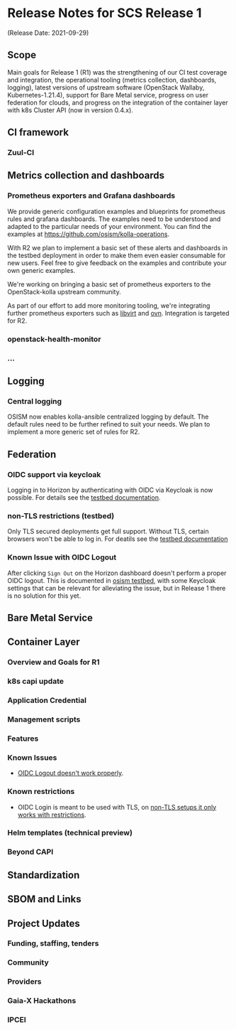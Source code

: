 # Release Notes for SCS Release 1
(Release Date: 2021-09-29)

## Scope

Main goals for Release 1 (R1) was the strengthening of our CI test coverage and integration,
the operational tooling (metrics collection, dashboards, logging), latest versions of
upstream software (OpenStack Wallaby, Kubernetes-1.21.4), support for Bare Metal
service, progress on user federation for clouds, and progress on the integration of
the container layer with k8s Cluster API (now in version 0.4.x).


## CI framework

### Zuul-CI


## Metrics collection and dashboards

### Prometheus exporters and Grafana dashboards

We provide generic configuration examples and blueprints for prometheus rules and grafana dashboards. The examples need to be understood and adapted to the particular needs of your environment. You can find the examples at <https://github.com/osism/kolla-operations>. 

With R2 we plan to implement a basic set of these alerts and dashboards in the testbed deployment in order to make them even easier consumable for new users. Feel free to give feedback on the examples and contribute your own generic examples. 

We're working on bringing a basic set of prometheus exporters to the OpenStack-kolla upstream community. 

As part of our effort to add more monitoring tooling, we're integrating further prometheus exporters such as [libvirt](https://review.opendev.org/c/openstack/kolla-ansible/i+/643568) and [ovn](https://review.opendev.org/c/openstack/kolla/+/762986). Integration is targeted for R2.

### openstack-health-monitor

### ...

## Logging

### Central logging

OSISM now enables kolla-ansible centralized logging by default. The default rules need to be further refined to suit your needs. We plan to implement a more generic set of rules for R2.

## Federation

### OIDC support via keycloak

Logging in to Horizon by authenticating with OIDC via Keycloak is now possible.
For details see the [testbed documentation](
https://github.com/osism/testbed/blob/8430afdd36307acc1bf5ebd930ecbd3dd4b1dd22/docs/source/usage.rst#authentication-with-openid-connect).

### non-TLS restrictions (testbed)

Only TLS secured deployments get full support.
Without TLS, certain browsers won't be able to log in.
For deatils see the [testbed documentation](
https://github.com/osism/testbed/blob/8430afdd36307acc1bf5ebd930ecbd3dd4b1dd22/docs/source/usage.rst#ssl-tls-connection-to-keycloak-openid-connect-provider)

### Known Issue with OIDC Logout

After clicking `Sign Out` on the Horizon dashboard doesn't perform
a proper OIDC logout. This is documented in [osism testbed](
https://github.com/osism/testbed/blob/8430afdd36307acc1bf5ebd930ecbd3dd4b1dd22/docs/source/usage.rst#openstack-web-dashboard-horizon-logout),
with some Keycloak settings that can be relevant for alleviating the issue,
but in Release 1 there is no solution for this yet.

## Bare Metal Service


## Container Layer 

### Overview and Goals for R1

### k8s capi update

### Application Credential

### Management scripts

### Features

### Known Issues

* [OIDC Logout doesn't work properly](#Known-Issue-with-OIDC-Logout).

### Known restrictions

* OIDC Login is meant to be used with TLS, on
[non-TLS setups it only works with restrictions](#non-TLS-restrictions-testbed).

### Helm templates (technical preview)

### Beyond CAPI


## Standardization


## SBOM and Links



## Project Updates

### Funding, staffing, tenders

### Community

### Providers

### Gaia-X Hackathons

### IPCEI

